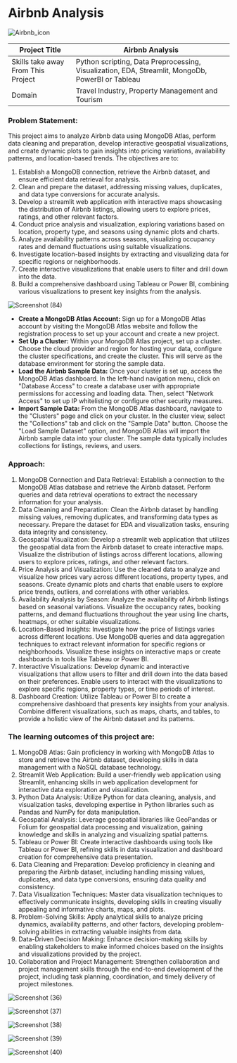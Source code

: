 # Airbnb Analysis

![Airbnb_icon](https://github.com/pranitakhade/Airbnb-Analysis/assets/142147093/9c24ddbd-9044-4f82-ac2e-158ee22a748e)

| Project Title | Airbnb Analysis |
| --- | --- |
| Skills take away From This Project | Python scripting, Data Preprocessing, Visualization, EDA, Streamlit, MongoDb, PowerBI or Tableau |
| Domain | Travel Industry, Property Management and Tourism |

### Problem Statement:

This project aims to analyze Airbnb data using MongoDB Atlas, perform data cleaning and preparation, develop interactive geospatial visualizations, and create dynamic plots to gain insights into pricing variations, availability patterns, and location-based trends. The objectives are to:
1. Establish a MongoDB connection, retrieve the Airbnb dataset, and ensure efficient data retrieval for analysis.
2. Clean and prepare the dataset, addressing missing values, duplicates, and data type conversions for accurate analysis.
3. Develop a streamlit web application with interactive maps showcasing the distribution of Airbnb listings, allowing users to explore prices, ratings, and other relevant factors.
4. Conduct price analysis and visualization, exploring variations based on location, property type, and seasons using dynamic plots and charts.
5. Analyze availability patterns across seasons, visualizing occupancy rates and demand fluctuations using suitable visualizations.
6. Investigate location-based insights by extracting and visualizing data for specific regions or neighborhoods.
7. Create interactive visualizations that enable users to filter and drill down into the data.
8. Build a comprehensive dashboard using Tableau or Power BI, combining various visualizations to present key insights from the analysis.

![Screenshot (84)](https://github.com/user-attachments/assets/1e8c3dd6-1a8f-4b0e-b67a-1ec5f175d902)

+ **Create a MongoDB Atlas Account:** Sign up for a MongoDB Atlas account by visiting the MongoDB Atlas website and follow the registration process to set up your account and create a new project.
+  **Set Up a Cluster:** Within your MongoDB Atlas project, set up a cluster. Choose the cloud provider and region for hosting your data, configure the cluster specifications, and create the cluster. This will serve as the database environment for storing the sample data.
+ **Load the Airbnb Sample Data:** Once your cluster is set up, access the MongoDB Atlas dashboard. In the left-hand navigation menu, click on "Database Access" to create a database user with appropriate permissions for accessing and loading data. Then, select "Network Access" to set up IP whitelisting or configure other security measures.
+ **Import Sample Data:** From the MongoDB Atlas dashboard, navigate to the "Clusters" page and click on your cluster. In the cluster view, select the "Collections" tab and click on the "Sample Data" button. Choose the "Load Sample Dataset" option, and MongoDB Atlas will import the Airbnb sample data into your cluster. The sample data typically includes collections for listings, reviews, and users.

### Approach: 
1. MongoDB Connection and Data Retrieval: Establish a connection to the MongoDB Atlas database and retrieve the Airbnb dataset. Perform queries and data retrieval operations to extract the necessary information for your analysis.
2. Data Cleaning and Preparation: Clean the Airbnb dataset by handling missing values, removing duplicates, and transforming data types as necessary. Prepare the dataset for EDA and visualization tasks, ensuring data integrity and consistency.
3. Geospatial Visualization: Develop a streamlit web application that utilizes  the geospatial data from the Airbnb dataset to create interactive maps. Visualize the distribution of listings across different locations, allowing users to explore prices, ratings, and other relevant factors.
4. Price Analysis and Visualization: Use the cleaned data to analyze and visualize how prices vary across different locations, property types, and seasons. Create dynamic plots and charts that enable users to explore price trends, outliers, and correlations with other variables.
5. Availability Analysis by Season: Analyze the availability of Airbnb listings based on seasonal variations. Visualize the occupancy rates, booking patterns, and demand fluctuations throughout the year using line charts, heatmaps, or other suitable visualizations.
6. Location-Based Insights: Investigate how the price of listings varies across different locations. Use MongoDB queries and data aggregation techniques to extract relevant information for specific regions or neighborhoods. Visualize these insights on interactive maps or create dashboards in tools like Tableau or Power BI.
7. Interactive Visualizations: Develop dynamic and interactive visualizations that allow users to filter and drill down into the data based on their preferences. Enable users to interact with the visualizations to explore specific regions, property types, or time periods of interest.
8. Dashboard Creation: Utilize Tableau or Power BI to create a comprehensive dashboard that presents key insights from your analysis. Combine different visualizations, such as maps, charts, and tables, to provide a holistic view of the Airbnb dataset and its patterns.

### The learning outcomes of this project are: 
1. MongoDB Atlas: Gain proficiency in working with MongoDB Atlas to store and retrieve the Airbnb dataset, developing skills in data management with a NoSQL database technology.
2. Streamlit Web Application: Build a user-friendly web application using Streamlit, enhancing skills in web application development for interactive data exploration and visualization.
3. Python Data Analysis: Utilize Python for data cleaning, analysis, and visualization tasks, developing expertise in Python libraries such as Pandas and NumPy for data manipulation.
4. Geospatial Analysis: Leverage geospatial libraries like GeoPandas or Folium for geospatial data processing and visualization, gaining knowledge and skills in analyzing and visualizing spatial patterns.
5. Tableau or Power BI: Create interactive dashboards using tools like Tableau or Power BI, refining skills in data visualization and dashboard creation for comprehensive data presentation.
6. Data Cleaning and Preparation: Develop proficiency in cleaning and preparing the Airbnb dataset, including handling missing values, duplicates, and data type conversions, ensuring data quality and consistency.
7. Data Visualization Techniques: Master data visualization techniques to effectively communicate insights, developing skills in creating visually appealing and informative charts, maps, and plots.
8. Problem-Solving Skills: Apply analytical skills to analyze pricing dynamics, availability patterns, and other factors, developing problem-solving abilities in extracting valuable insights from data.
9. Data-Driven Decision Making: Enhance decision-making skills by enabling stakeholders to make informed choices based on the insights and visualizations provided by the project.
10. Collaboration and Project Management: Strengthen collaboration and project management skills through the end-to-end development of the project, including task planning, coordination, and timely delivery of project milestones.

![Screenshot (36)](https://github.com/user-attachments/assets/ba3f3442-4df8-4f3c-b65d-29a95ad0061b)

![Screenshot (37)](https://github.com/user-attachments/assets/2fa29e6f-b4af-4e3b-9806-1d0f11189f1b)

![Screenshot (38)](https://github.com/user-attachments/assets/6e8e705a-9afb-4a95-a8dc-148cca26c2a0)

![Screenshot (39)](https://github.com/user-attachments/assets/5d0860ad-3f7f-48f8-b274-ea3e0f2e8c2f)

![Screenshot (40)](https://github.com/user-attachments/assets/7a31287b-dc42-4b33-a4ab-df2895d12256)

